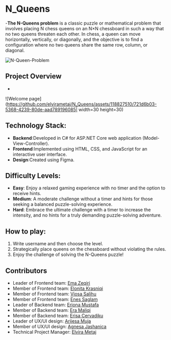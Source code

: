 # N_Queens
-**The N-Queens problem** is a classic puzzle or mathematical problem that involves placing N chess queens on an N×N chessboard in such a way that no two queens threaten each other. In chess, a queen can move horizontally, vertically, or diagonally, and the objective is to find a configuration where no two queens share the same row, column, or diagonal.

![N-Queen-Problem](https://github.com/elvirametaj/N_Queens/assets/118827510/ae13e938-b67f-4edd-a90a-04bea67048c0)


## Project Overview
-


![Welcome page](https://github.com/elvirametaj/N_Queens/assets/118827510/721d6b03-5368-4239-80de-aad789196085| width=30 height=30)




## Technology Stack:
- **Backend**:Developed in C# for ASP.NET Core web application (Model-View-Controller).
- **Frontend**:Implemented using HTML, CSS, and JavaScript for an interactive user interface.
- **Design**:Created using Figma.

## Difficulty Levels:

- **Easy**: Enjoy a relaxed gaming experience with no timer and the option to receive hints.
- **Medium**: A moderate challenge without a timer and hints for those seeking a balanced puzzle-solving experience.
- **Hard**: Embrace the ultimate challenge with a timer to increase the intensity, and no hints for a truly demanding puzzle-solving adventure.

## How to play:

1. Write username and then choose the level.
2. Strategically place queens on the chessboard without violating the rules.
3. Enjoy the challenge of solving the N-Queens puzzle!



## Contributors

- Leader of Frontend team: [Ema Zeqiri](https://github.com/emazech)
- Member of Frontend team: [Elonita Krasniqi](https://github.com/ElonitaKrasniqi1)
- Member of Frontend team: [Vjosa Salihu](https://github.com/Vsalihu1)
- Member of Frontend team: [Enes Saglam](https://github.com/SAGLAMENES)
- Leader of Backend team: [Eriona Mustafa](https://github.com/ErionaM)
- Member of Backend team: [Era Maliqi](https://github.com/eramaliqi)
- Member of Backend team: [Erisa Cervadiku](https://github.com/erisa3002)
- Leader of UX/UI design: [Arijesa Muja](https://github.com/ArijesaMuja)
- Member of UX/UI design: [Agnesa Jashanica](https://github.com/agnesajashanicaa)
- Technical Project Manager: [Elvira Metaj](https://github.com/elvirametaj)
